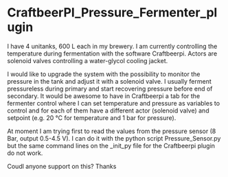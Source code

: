 # CraftbeerPI_Pressure_Fermenter_plugin
I have 4 unitanks, 600 L each in my brewery. 
I am currently controlling the temperature during fermentation with the software Craftbeerpi. Actors are solenoid valves controlling a water-glycol cooling jacket. 

I would like to upgrade the system with the possibility to monitor the pressure in the tank and adjust it with a solenoid valve. I usually ferment pressureless during primary and start recovering pressure before end of secondary. It would be awesome to have in Craftbeerpi a tab for the fermenter control where I can set temperature and pressure as variables to control and for each of them have a different actor (solenoid valve) and setpoint (e.g. 20 °C for temperature and 1 bar for pressure).

At moment I am trying first to read the values from the pressure sensor (8 Bar, output 0.5-4.5 V). I can do it with the python script Pressure_Sensor.py but the same command lines on the _init_py file for the Craftbeerpi plugin do not work. 

Coudl anyone support on this? Thanks

